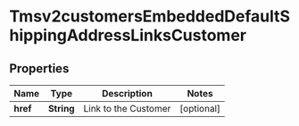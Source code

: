 
# Tmsv2customersEmbeddedDefaultShippingAddressLinksCustomer

## Properties
Name | Type | Description | Notes
------------ | ------------- | ------------- | -------------
**href** | **String** | Link to the Customer  |  [optional]



